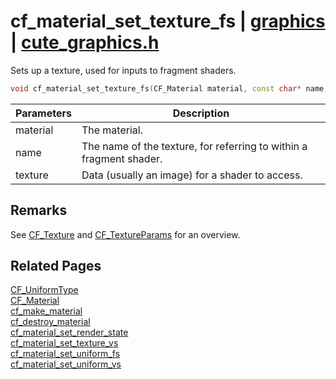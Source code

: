 # cf_material_set_texture_fs | [graphics](https://github.com/RandyGaul/cute_framework/blob/master/docs/graphics_readme.md) | [cute_graphics.h](https://github.com/RandyGaul/cute_framework/blob/master/include/cute_graphics.h)

Sets up a texture, used for inputs to fragment shaders.

```cpp
void cf_material_set_texture_fs(CF_Material material, const char* name, CF_Texture texture);
```

Parameters | Description
--- | ---
material | The material.
name | The name of the texture, for referring to within a fragment shader.
texture | Data (usually an image) for a shader to access.

## Remarks

See [CF_Texture](https://github.com/RandyGaul/cute_framework/blob/master/docs/graphics/cf_texture.md) and [CF_TextureParams](https://github.com/RandyGaul/cute_framework/blob/master/docs/graphics/cf_textureparams.md) for an overview.

## Related Pages

[CF_UniformType](https://github.com/RandyGaul/cute_framework/blob/master/docs/graphics/cf_uniformtype.md)  
[CF_Material](https://github.com/RandyGaul/cute_framework/blob/master/docs/graphics/cf_material.md)  
[cf_make_material](https://github.com/RandyGaul/cute_framework/blob/master/docs/graphics/cf_make_material.md)  
[cf_destroy_material](https://github.com/RandyGaul/cute_framework/blob/master/docs/graphics/cf_destroy_material.md)  
[cf_material_set_render_state](https://github.com/RandyGaul/cute_framework/blob/master/docs/graphics/cf_material_set_render_state.md)  
[cf_material_set_texture_vs](https://github.com/RandyGaul/cute_framework/blob/master/docs/graphics/cf_material_set_texture_vs.md)  
[cf_material_set_uniform_fs](https://github.com/RandyGaul/cute_framework/blob/master/docs/graphics/cf_material_set_uniform_fs.md)  
[cf_material_set_uniform_vs](https://github.com/RandyGaul/cute_framework/blob/master/docs/graphics/cf_material_set_uniform_vs.md)  
